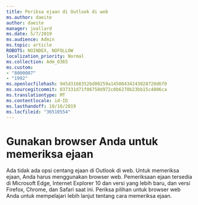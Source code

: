 ```yaml
---
title: Periksa ejaan di Outlook di web
ms.author: daeite
author: daeite
manager: joallard
ms.date: 5/7/2019
ms.audience: Admin
ms.topic: article
ROBOTS: NOINDEX, NOFOLLOW
localization_priority: Normal
ms.collection: Adm_O365
ms.custom:
- "8000007"
- "1992"
ms.openlocfilehash: 945d3168352bd00259a14508434243028720d6f0
ms.sourcegitcommit: 037331d71f06750d972c0b6278b23bb15c4806ca
ms.translationtype: MT
ms.contentlocale: id-ID
ms.lasthandoff: 10/18/2019
ms.locfileid: "36510554"
---
```

# <a name="use-your-browser-to-check-spelling"></a>Gunakan browser Anda untuk memeriksa ejaan

Ada tidak ada opsi centang ejaan di Outlook di web. Untuk memeriksa ejaan, Anda harus menggunakan browser web. Pemeriksaan ejaan tersedia di Microsoft Edge, Internet Explorer 10 dan versi yang lebih baru, dan versi Firefox, Chrome, dan Safari saat ini. Periksa pilihan untuk browser web Anda untuk mempelajari lebih lanjut tentang cara memeriksa ejaan.